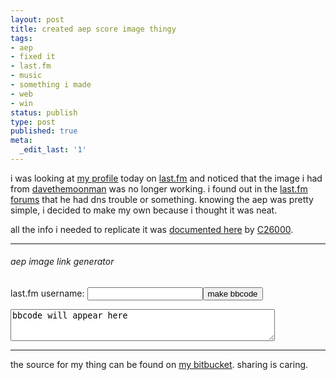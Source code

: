 ```yaml
---
layout: post
title: created aep score image thingy
tags:
- aep
- fixed it
- last.fm
- music
- something i made
- web
- win
status: publish
type: post
published: true
meta:
  _edit_last: '1'
---
```

i was looking at [my profile](http://last.fm/user/urble) today on
[last.fm](http://last.fm) and noticed that the image i had from
[davethemoonman](http://last.fm/user/davethemoonman) was no longer
working. i found out in the [last.fm
forums](http://www.last.fm/group/We+Don%27t+Have+Exponential+Profiles/forum/32066/_/1010482/1#f16050270)
that he had dns trouble or something. knowing the aep was pretty simple,
i decided to make my own because i thought it was neat.

all the info i needed to replicate it was [documented
here](http://www.last.fm/group/We%2BDon%2527t%2BHave%2BExponential%2BProfiles/journal/2006/05/4/129052)
by [C26000](http://last.fm/user/C26000).

------------------------------

###### aep image link generator

<script type="text/javascript">
function make_link(){
  var username = document.getElementById("username");
  var imgurl = "http://aep.lolwut.net/" + escape(username.value) + ".png";
  document.getElementById("textbox").value = "[url=http://blog.nullren.com/2011/09/21/created-aep-score-image-thingy][img]"+imgurl+"[/img][/url]";
  document.getElementById("aep").src = imgurl;
  document.getElementById("derp").style.display = "block";
}
</script>
<form action="#">
<p>last.fm username: <input type="text" id="username" /><input type="submit" value="make bbcode" onclick="make_link(); return false" /></p>
<p><textarea id="textbox" rows="3" cols="50">bbcode will appear here</textarea></p>
<p id="derp" style="display:none">aep image: <img id="aep" /></p>
</form>

------------------------------

the source for my thing can be found on [my
bitbucket](https://bitbucket.org/nullren/aep). sharing is caring.
